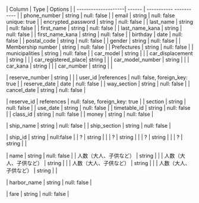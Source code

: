 <!-- membersテーブル -->

| Column              | Type   | Options                  |
| --------------------| ------ | ----------- -----------  |
| phone_number        | string | null: false              |
| email               | string | null: false unique: true |
| encrypted_password  | string | null: false              |
|  last_name          | string | null: false              |
|  first_name         | string | null: false              |
|  last_name_kana     | string | null: false              |
|  first_name_kana    | string | null: false              |
|  birthday           | date   | null: false              |
| postal_code         | string | null: false              |
| gender              | string | null: false              |
| Membership number   | string | null: false              |
| Prefectures         | string | null: false              |
| municipalities      | string | null: false              |
| car_model           | string |                          |
| car_displacement    | string |                          |
| car_registered_place| string |                          |
| car_model_number    | string |                          |
| car_kana            | string |                          |
| car_number          | string |                          |


<!-- reserveテーブル -->
| reserve_number          | string     |                                    |
| user_id                 |references  | null: false, foreign_key: true     |
| reserve_date            | date       | null: false                        |
| way_section             | string     | null: false                        |
| cancel_date             | string     | null: false                        |


<!-- reserve_detailテーブル -->
| reserve_id          | references | null: false, foreign_key: true     |
| section             | string     | null: false                        |
| use_date            | string     | null: false                        |
| timetable_id        | string     | null: false                        |
| class_id            | string     | null: false                        |
| money               | string     |  null: false                       |

<!-- shipテーブル -->
| ship_name            | string     |  null: false                       |
| ship_section         | string     |  null: false                       |

<!-- timetableテーブル -->
| ship_id        | string     |  null:false                  |
| ?        | string     |                                    |
| ?        | string     |                                    |
| ?        | string     |                                    |
| ?        | string     |                                    |

<!-- classテーブル -->
| name        | string   | null: false                        |
| 人数（大人、子供など）       | string     |                                    |
| 人数（大人、子供など）       | string     |                                    |
| 人数（大人、子供など）       | string     |                                    |
| 人数（大人、子供など）       | string     |                                    |

<!-- Harborテーブル -->
| harbor_name | string     | null: false                       |

<!-- fareテーブル -->
| fare | string     | null: false                              |
